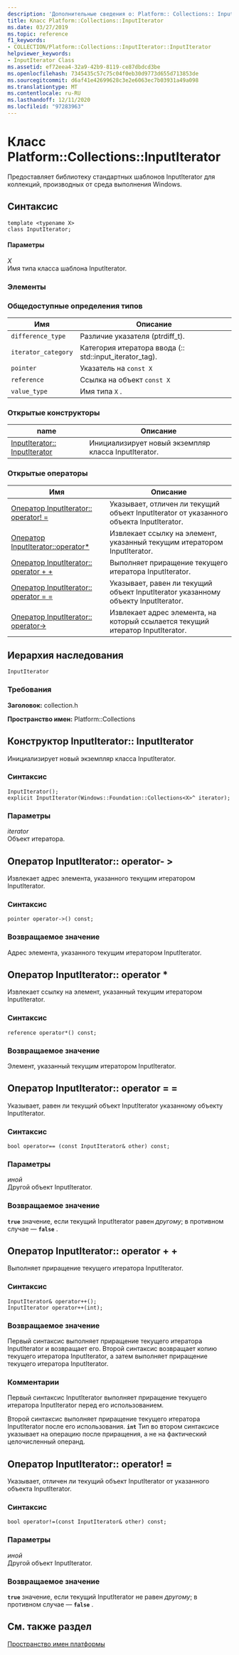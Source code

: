 ```yaml
---
description: 'Дополнительные сведения о: Platform:: Collections:: InputIterator Class'
title: Класс Platform::Collections::InputIterator
ms.date: 03/27/2019
ms.topic: reference
f1_keywords:
- COLLECTION/Platform::Collections::InputIterator::InputIterator
helpviewer_keywords:
- InputIterator Class
ms.assetid: ef72eea4-32a9-42b9-8119-ce87dbdcd3be
ms.openlocfilehash: 7345435c57c75c04f0eb30d9773d655d713853de
ms.sourcegitcommit: d6af41e42699628c3e2e6063ec7b03931a49a098
ms.translationtype: MT
ms.contentlocale: ru-RU
ms.lasthandoff: 12/11/2020
ms.locfileid: "97283963"
---
```

# <a name="platformcollectionsinputiterator-class"></a>Класс Platform::Collections::InputIterator

Предоставляет библиотеку стандартных шаблонов InputIterator для коллекций, производных от среда выполнения Windows.

## <a name="syntax"></a>Синтаксис

```
template <typename X>
class InputIterator;
```

#### <a name="parameters"></a>Параметры

*X*<br/>
Имя типа класса шаблона InputIterator.

### <a name="members"></a>Элементы

### <a name="public-typedefs"></a>Общедоступные определения типов

|Имя|Описание|
|----------|-----------------|
|`difference_type`|Различие указателя (ptrdiff_t).|
|`iterator_category`|Категория итератора ввода (:: std::input_iterator_tag).|
|`pointer`|Указатель на `const X`|
|`reference`|Ссылка на объект `const X`|
|`value_type`|Имя типа `X` .|

### <a name="public-constructors"></a>Открытые конструкторы

|name|Описание|
|----------|-----------------|
|[InputIterator:: InputIterator](#ctor)|Инициализирует новый экземпляр класса InputIterator.|

### <a name="public-operators"></a>Открытые операторы

|Имя|Описание|
|----------|-----------------|
|[Оператор InputIterator:: operator! =](#operator-inequality)|Указывает, отличен ли текущий объект InputIterator от указанного объекта InputIterator.|
|[Оператор InputIterator::operator*](#operator-dereference)|Извлекает ссылку на элемент, указанный текущим итератором InputIterator.|
|[Оператор InputIterator:: operator + +](#operator-increment)|Выполняет приращение текущего итератора InputIterator.|
|[Оператор InputIterator:: operator = =](#operator-equality)|Указывает, равен ли текущий объект InputIterator указанному объекту InputIterator.|
|[Оператор InputIterator:: operator->](#operator-arrow)|Извлекает адрес элемента, на который ссылается текущий итератор InputIterator.|

## <a name="inheritance-hierarchy"></a>Иерархия наследования

`InputIterator`

### <a name="requirements"></a>Требования

**Заголовок:** collection.h

**Пространство имен:** Platform::Collections

## <a name="inputiteratorinputiterator-constructor"></a><a name="ctor"></a> Конструктор InputIterator:: InputIterator

Инициализирует новый экземпляр класса InputIterator.

### <a name="syntax"></a>Синтаксис

```
InputIterator();
explicit InputIterator(Windows::Foundation::Collections<X>^ iterator);
```

### <a name="parameters"></a>Параметры

*iterator*<br/>
Объект итератора.

## <a name="inputiteratoroperator-gt-operator"></a><a name="operator-arrow"></a>Оператор InputIterator:: operator- &gt;

Извлекает адрес элемента, указанного текущим итератором InputIterator.

### <a name="syntax"></a>Синтаксис

```
pointer operator->() const;
```

### <a name="return-value"></a>Возвращаемое значение

Адрес элемента, указанного текущим итератором InputIterator.

## <a name="inputiteratoroperator-operator"></a><a name="operator-dereference"></a>Оператор InputIterator:: operator \*

Извлекает ссылку на элемент, указанный текущим итератором InputIterator.

### <a name="syntax"></a>Синтаксис

```
reference operator*() const;
```

### <a name="return-value"></a>Возвращаемое значение

Элемент, указанный текущим итератором InputIterator.

## <a name="inputiteratoroperator-operator"></a><a name="operator-equality"></a> Оператор InputIterator:: operator = =

Указывает, равен ли текущий объект InputIterator указанному объекту InputIterator.

### <a name="syntax"></a>Синтаксис

```
bool operator== (const InputIterator& other) const;
```

### <a name="parameters"></a>Параметры

*иной*<br/>
Другой объект InputIterator.

### <a name="return-value"></a>Возвращаемое значение

**`true`** значение, если текущий InputIterator равен *другому*; в противном случае — **`false`** .

## <a name="inputiteratoroperator-operator"></a><a name="operator-increment"></a> Оператор InputIterator:: operator + +

Выполняет приращение текущего итератора InputIterator.

### <a name="syntax"></a>Синтаксис

```
InputIterator& operator++();
InputIterator operator++(int);
```

### <a name="return-value"></a>Возвращаемое значение

Первый синтаксис выполняет приращение текущего итератора InputIterator и возвращает его. Второй синтаксис возвращает копию текущего итератора InputIterator, а затем выполняет приращение текущего итератора InputIterator.

### <a name="remarks"></a>Комментарии

Первый синтаксис InputIterator выполняет приращение текущего итератора InputIterator перед его использованием.

Второй синтаксис выполняет приращение текущего итератора InputIterator после его использования. **`int`** Тип во втором синтаксисе указывает на операцию после приращения, а не на фактический целочисленный операнд.

## <a name="inputiteratoroperator-operator"></a><a name="operator-inequality"></a> Оператор InputIterator:: operator! =

Указывает, отличен ли текущий объект InputIterator от указанного объекта InputIterator.

### <a name="syntax"></a>Синтаксис

```
bool operator!=(const InputIterator& other) const;
```

### <a name="parameters"></a>Параметры

*иной*<br/>
Другой объект InputIterator.

### <a name="return-value"></a>Возвращаемое значение

**`true`** значение, если текущий InputIterator не равен *другому*; в противном случае — **`false`** .

## <a name="see-also"></a>См. также раздел

[Пространство имен платформы](platform-namespace-c-cx.md)
